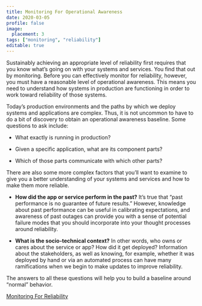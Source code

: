```yaml
---
title: Monitoring For Operational Awareness
date: 2020-03-05
profile: false
image:
  placement: 3
tags: ["monitoring", "reliability"]
editable: true
---
```


Sustainably achieving an appropriate level of reliability first requires that
you know what’s going on with your systems and services. You find that out by
monitoring. Before you can effectively monitor for reliability, however, you
must have a reasonable level of operational awareness. This means you need to
understand how systems in production are functioning in order to work toward
reliability of those systems.

Today’s production environments and the paths by which we deploy systems and
applications are complex. Thus, it is not uncommon to have to do a bit of
discovery to obtain an operational awareness baseline. Some questions to ask
include:

-   What exactly is running in production?

-   Given a specific application, what are its component parts?

-   Which of those parts communicate with which other parts?

There are also some more complex factors that you’ll want to examine to give you
a better understanding of your systems and services and how to make them more
reliable.

-   **How did the app or service perform in the past?** It’s true that “past
    performance is no guarantee of future results.” However, knowledge about
    past performance can be useful in calibrating expectations, and awareness of
    past outages can provide you with a sense of potential failure modes that
    you should incorporate into your thought processes around reliability.

-   **What is the socio-technical context?** In other words, who owns or cares
    about the service or app? How did it get deployed? Information about the
    stakeholders, as well as knowing, for example, whether it was deployed by
    hand or via an automated process can have many ramifications when we begin
    to make updates to improve reliability.

The answers to all these questions will help you to build a baseline around
“normal” behavior.

[Monitoring For Reliability](/post/monitoring-for-reliability/)